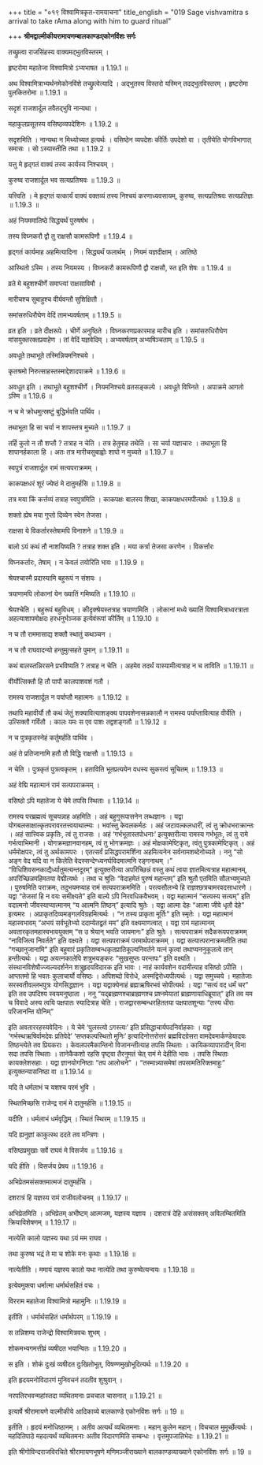 +++
title = "०१९ विश्वामित्रकृत-रामयाचना"
title_english = "019 Sage vishvamitra s arrival to take rAma along with him to guard ritual"

+++
**श्रीमद्वाल्मीकीयरामायणम्बालकाण्डःएकोनविंशः सर्गः**

तच्छ्रुत्वा राजसिंहस्य वाक्यमद्भुतविस्तरम् ।

हृष्टरोमा महातेजा विश्वामित्रो ऽभ्यभाषत ॥ 1.19.1 ॥

अथ विश्वामित्राभ्यर्थनमेकोनविंशे तच्छ्रुत्वेत्यादि । अद्भुतस्य विस्तरो यस्मिन् तदद्भुतविस्तरम् । हृष्टरोमा पुलकितरोमा ॥ 1.19.1 ॥

सदृशं राजशार्दूल तवैतद्भुवि नान्यथा ।

महाकुलप्रसूतस्य वसिष्ठव्यपदेशिनः ॥ 1.19.2 ॥

सदृशमिति । नान्यथा न मिथ्योच्यत इत्यर्थः । वसिष्ठेन व्यपदेशः कीर्तिः उपदेशो वा । तृतीयेति योगविभागात् समासः । सो ऽस्यास्तीति तथा ॥ 1.19.2 ॥

यत्तु मे हृद्गतं वाक्यं तस्य कार्यस्य निश्चयम् ।

कुरुष्व राजशार्दूल भव सत्यप्रतिश्रवः ॥ 1.19.3 ॥

यत्त्विति । मे हृद्गतं यत्कार्यं वाक्यं वक्तव्यं तस्य निश्चयं करणाध्यवसायम्, कुरुष्व, सत्यप्रतिश्रवः सत्यप्रतिज्ञः ॥ 1.19.3 ॥

अहं नियममातिष्ठे सिद्ध्यर्थं पुरुषर्षभ ।

तस्य विघ्नकरौ द्वौ तु राक्षसौ कामरूपिणौ ॥ 1.19.4 ॥

हृद्गतं कार्यमाह अहमित्यादिना । सिद्ध्यर्थं फलार्थम् । नियमं यज्ञदीक्षाम् । आतिष्ठे

आस्थितो ऽस्मि । तस्य नियमस्य । विघ्नकरौ कामरूपिणौ द्वौ राक्षसौ, स्त इति शेषः ॥ 1.19.4 ॥

व्रते मे बहुशश्चीर्णे समाप्त्यां राक्षसाविमौ ।

मारीचश्च सुबाहुश्च वीर्यवन्तौ सुशिक्षितौ ।

समांसरुधिरौघेण वेदिं तामभ्यवर्षताम् ॥ 1.19.5 ॥

व्रत इति । व्रते दीक्षरूपे । चीर्णे अनुष्ठिते । विघ्नकरणप्रकारमाह मारीच इति । समांसरुधिरौघेण मांसयुक्तरक्तप्रवाहेण । तां वेदिं यज्ञवेदिम् । अभ्यवर्षताम् अभ्यषिञ्चताम् ॥ 1.19.5 ॥

अवधूते तथाभूते तस्मिन्नियमनिश्चये ।

कृतश्रमो निरुत्साहस्तस्माद्देशादपाक्रमे ॥ 1.19.6 ॥

अवधूत इति । तथाभूते बहुशश्चीर्णे । नियमनिश्चये व्रतसङ्कल्पे । अवधूते विघ्निते । अपाक्रमे आगतो ऽस्मि ॥ 1.19.6 ॥

न च मे क्रोधमुत्स्रष्टुं बुद्धिर्भवति पार्थिव ।

तथाभूता हि सा चर्या न शापस्तत्र मुच्यते ॥ 1.19.7 ॥

तर्हि कुतो न तौ शप्तौ ? तत्राह न चेति । तत्र हेतुमाह तथेति । सा चर्या यज्ञाचारः । तथाभूता हि शापानर्हकाला हि । अतः तत्र मारीचसुबाह्वोः शापो न मुच्यते ॥ 1.19.7 ॥

स्वपुत्रं राजशार्दूल रामं सत्यपराक्रमम् ।

काकपक्षधरं शूरं ज्येष्ठं मे दातुमर्हसि ॥ 1.19.8 ॥

तत्र मया किं कर्त्तव्यं तत्राह स्वपुत्रमिति । काकपक्षः बालस्य शिखा, काकपक्षधरमपीत्यर्थः ॥ 1.19.8 ॥

शक्तो ह्येष मया गुप्तो दिव्येन स्वेन तेजसा ।

राक्षसा ये विकर्तारस्तेषामपि विनाशने ॥ 1.19.9 ॥

बालो ऽयं कथं तौ नाशयिष्यति ? तत्राह शक्त इति । मया कर्त्रा तेजसा करणेन । विकर्त्तारः

विघ्नकर्तारः, तेषाम् । न केवलं तयोरिति भावः ॥ 1.19.9 ॥

श्रेयश्चास्मै प्रदास्यामि बहुरूपं न संशयः ।

त्रयाणामपि लोकानां येन ख्यातिं गमिष्यति ॥ 1.19.10 ॥

श्रेयश्चेति । बहुरूपं बहुविधम् । कीदृक्श्रेयस्तत्राह त्रयाणामिति । लोकानां मध्ये ख्यातिं विश्वामित्राध्वरत्राता अहल्याशापमोक्षदः हरधनुर्भञ्जक इत्येवंरूपां कीर्तिम् ॥ 1.19.10 ॥

न च तौ राममासाद्य शक्तौ स्थातुं कथञ्चन ।

न च तौ राघवादन्यो हन्तुमुत्सहते पुमान् ॥ 1.19.11 ॥

कथं बालस्तन्निरसने प्रभविष्यति ? तत्राह न चेति । अहमेव तदर्थं यास्यामीत्यत्राह न च ताविति ॥ 1.19.11 ॥

वीर्योत्सिक्तौ हि तौ पापौ कालपाशवशं गतौ ।

रामस्य राजशार्दूल न पर्याप्तौ महात्मनः ॥ 1.19.12 ॥

तथापि महावीर्यौ तौ कथं जेतुं शक्यावित्याशङ्क्य पापवशेनासन्नकालौ न रामस्य पर्याप्तावित्याह वीर्येति । उत्सिक्तौ गर्वितौ । कालः यमः स एव पाशः तद्वशङ्गतौ ॥ 1.19.12 ॥

न च पुत्रकृतस्नेहं कर्तुमर्हति पार्थिव ।

अहं ते प्रतिजानामि हतौ तौ विद्धि राक्षसौ ॥ 1.19.13 ॥

न चेति । पुत्रकृतं पुत्रत्वकृतम् । हताविति भूतप्रत्ययेन वधस्य सुकरत्वं सूचितम् ॥ 1.19.13 ॥

अहं वेद्मि महात्मानं रामं सत्यपराक्रमम् ।

वसिष्ठो ऽपि महातेजा ये चेमे तपसि स्थिताः ॥ 1.19.14 ॥

रामस्य परब्रह्मत्वं सूचयन्नाह अहमिति । अहं बहुगुरूपासनेन लब्धज्ञानः । यद्वा योगबलसाक्षात्कृतपरावरतत्त्वयाथात्म्यः । भवांस्तु केवलकर्मठः । अहं जटावल्कलधारीं, त्वं तु क्रोधभराक्रान्तः । अहं सात्त्विक प्रकृतिः, त्वं तु राजसः । अहं ‘गर्भभूतास्तपोधनाः’ इत्युक्तरीत्या रामस्य गर्भभूतः, त्वं तु रामे गर्भत्वाभिमानी । योगक्रमज्ञानवानहम्, त्वं तु भोगक्रमज्ञः । अहं मोक्षकामेष्टिकृत्, त्वंतु पुत्रकामेष्टिकृत् । अहं धर्ममोक्षपरः, त्वं तु अर्थकामपरः । एतत्सर्वं प्रसिद्धपरामर्शिना अहमित्यनेन सर्वनामशब्देनोच्यते । ननु “सो अङ्ग वेद यदि वा न किलेति वेदस्सन्देग्ध्यनर्घविदमात्मनि रङ्गनाथम् ।” “विधिशिवसनकाद्यैर्ध्यातुमत्यन्तदूरम्” इत्युक्तरीत्या अपरिच्छिन्नं वस्तु कथं त्वया ज्ञातमित्यत्राह महात्मानम्, अपरिच्छिन्नमहिमतया वेद्मीत्यर्थः । तथा च श्रुतिः “वेदाहमेतं पुरुषं महान्तम्” इति श्रुतौ एतमिति सौलभ्यमुच्यते । पुरुषमिति पराक्रमः, तदुभयमप्याह रामं सत्यपराक्रममिति । परत्वसौलभ्ये हि राज्ञश्छत्रचामरवदसाधारणे । यद्वा “तेजसां हि न वयः समीक्ष्यते” इति बाल्ये ऽपि निरवधिकवैभवम् । यद्वा महात्मानं “सत्यस्य सत्यम्” इति वदात्मनो जीवस्याप्यात्मानम् “य आत्मनि तिष्ठन्” इत्यादि श्रुतेः । यद्वा आत्मा देहः “आत्मा जीवे धृतौ देहे” इत्यमरः । अप्राकृतदिव्यमङ्गलविग्रहमित्यर्थः । “न तस्य प्राकृता मूर्तिः” इति स्मृतेः । यद्वा महात्मानं महास्वभावम् “अभयं सर्वभूतेभ्यो ददाम्येतद्व्रतं मम” इति वक्ष्यमाणत्वात् । यद्वा रामं महात्मानम् अवतारकृतमहास्वभावयुक्तम् “स उ श्रेयान् भवति जायमानः” इति श्रुतेः । सत्यपराक्रमं सदैकरूपपराक्रमम् “नाविजित्य निवर्तते” इति वक्ष्यते । यद्वा सत्यपराक्रमं परमार्थपराक्रमम् । यद्वा सत्यात्परानाक्रमतीति तथा “गच्छानुजानामि” इति बहुवारं प्रकृतिसम्बन्धकृतप्रातिकूल्यनिवर्तने यत्नं कृत्वां तथाप्यननुकूलत्वे तान् हन्तीत्यर्थः । यद्वा अयत्नकालेपि शत्रुभयङ्करः “सुखसुप्तः परन्तपः” इति वक्ष्यति । संस्थानविशेषौज्ज्वल्यदर्शनेन शत्रुहृदयविदारक इति भावः । नाहं कार्यवशेन वदामीत्याह वसिष्ठो ऽपीति । आप्ततमो हि भवतः कुलाचार्यो वसिष्ठः । अपिशब्दो विरोधे, अस्मद्विरोध्यपीत्यर्थः । यद्वा समुच्चये । महातेजाः सरस्वतीवल्लभपुत्रः योगसिद्धज्ञानः । यद्वा यद्वाक्येनाहं ब्रह्मऋषिरभवं सोपीत्यर्थः । यद्वा “सत्यं वद धर्मं चर” इति तव उपदिश्य स्वयमनुष्ठाता । ननु “यद्ब्राह्मणश्चाब्राह्मणश्च प्रश्नमेयातां ब्राह्मणायाधिब्रूयात्” इति तव मम च विवादे अस्य त्वयि पक्षपातः स्यादित्राह चेति । राजद्वारसम्बन्धरहिततया पक्षपातशून्याः “तस्य धीराः परिजानन्ति योनिम्”

इति अवताररहस्यवेदिनः । ये चेमे ‘पुलस्त्यो ऽगस्त्यः’ इति प्रसिद्धाचार्यपदनिर्वाहकाः । यद्वा ‘गर्भस्थऋषिर्वामदेवः प्रतिपेदे’ ‘सप्तकल्पस्थितो मुनिः’ इत्यादिनोत्तरोत्तरं ब्रह्मविदग्रेसरा वामदेवमार्कण्डेयादयः तिष्ठन्त्येते तव प्रियकराः । केवलपरमैकान्तिनो विजानन्तीत्याह तपसि स्थिताः । कायिकव्यापारादीन् विना सदा तपसि स्थिताः । तानेकैकशो रहसि पृष्ट्वा तैरनुमतं चेत् रामं मे देहीति भावः । तपसि स्थिताः कायक्लेशसहाः । यद्वा ज्ञानयोगनिष्ठाः “तप आलोचने” । “तस्मान्न्यासमेषां तपसामतिरिक्तमाहुः” इत्युक्तन्यासनिष्ठा वा ॥ 1.19.14 ॥

यदि ते धर्मलाभं च यशश्च परमं भुवि ।

स्थितमिच्छसि राजेन्द्र रामं मे दातुमर्हसि ॥ 1.19.15 ॥

यदीति । धर्मलाभं धर्मवृद्धिम् । स्थितं स्थिरम् ॥ 1.19.15 ॥

यदि ह्यनुज्ञां काकुत्स्थ ददते तव मन्त्रिणः ।

वसिष्ठप्रमुखाः सर्वे राघवं मे विसर्जय ॥ 1.19.16 ॥

यदि हीति । विसर्जय प्रेषय ॥ 1.19.16 ॥

अभिप्रेतमसंसक्तमात्मजं दातुमर्हसि ।

दशरात्रं हि यज्ञस्य रामं राजीवलोचनम् ॥ 1.19.17 ॥

अभिप्रेतमिति । अभिप्रेतम् अभीष्टम् आत्मजम्, यज्ञस्य यज्ञाय । दशरात्रं देहि असंसक्तम् अविलम्बितमिति क्रियाविशेषणम् ॥ 1.19.17 ॥

नात्येति कालो यज्ञस्य यथा ऽयं मम राघव ।

तथा कुरुष्व भद्रं ते मा च शोके मनः कृथाः ॥ 1.19.18 ॥

नात्येतीति । ममायं यज्ञस्य कालो यथा नात्येति तथा कुरुष्वेत्यन्वयः ॥ 1.19.18 ॥

इत्येवमुक्त्वा धर्मात्मा धर्मार्थसहितं वचः ।

विरराम महातेजा विश्वामित्रो महामुनिः ॥ 1.19.19 ॥

इतीति । धर्मार्थसहितं धर्मार्थपरम् ॥ 1.19.19 ॥

स तन्निशम्य राजेन्द्रो विश्वामित्रवचः शुभम् ।

शोकमभ्यगमत्तीव्रं व्यषीदत भयान्वितः ॥ 1.19.20 ॥

स इति । शोकं दुःखं व्यषीदत दुःखितोभूत्, विषण्णमुखोभूदित्यर्थः ॥ 1.19.20 ॥

इति हृदयमनोविदारणं मुनिवचनं तदतीव शुश्रुवान् ।

नरपतिरभवन्महांस्तदा व्यथितमनाः प्रचचाल चासनात् ॥ 1.19.21 ॥

इत्यार्षे श्रीरामायणे वाल्मीकीये आदिकाव्ये बालकाण्डे एकोनविंशः सर्गः ॥ 19 ॥

इतीति । हृदयं मनोधिष्ठानम् । अतीव अत्यर्थं व्यथितमनाः । महान् कुलेन महान् । विचचाल मुमूर्च्छेत्यर्थः । महदितिपाठे महदत्यर्थं व्यथितमनाः अतीव विदारणमिति सम्बन्धः । वृत्तमुपजातिभेदः ॥ 1.19.21 ॥

इति श्रीगोविन्दराजविरचिते श्रीरामायणभूषणे मणिमञ्जीराख्याने बालकाण्डव्याख्याने एकोनविंशः सर्गः ॥ 19 ॥
